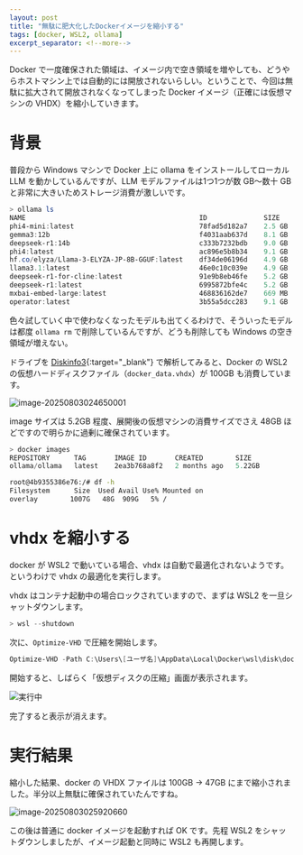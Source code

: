 ```yaml
---
layout: post
title: "無駄に肥大化したDockerイメージを縮小する"
tags: [docker, WSL2, ollama]
excerpt_separator: <!--more-->
---
```


Docker で一度確保された領域は、イメージ内で空き領域を増やしても、どうやらホストマシン上では自動的には開放されないらしい。ということで、今回は無駄に拡大されて開放されなくなってしまった Docker イメージ（正確には仮想マシンの VHDX）を縮小していきます。

<!--more-->	

# 背景

普段から Windows マシンで Docker 上に ollama をインストールしてローカル LLM を動かしているんですが、LLM モデルファイルは1つ1つが数 GB～数十 GB  と非常に大きいためストレージ消費が激しいです。

```powershell
> ollama ls
NAME                                           ID              SIZE      MODIFIED
phi4-mini:latest                               78fad5d182a7    2.5 GB    2 weeks ago
gemma3:12b                                     f4031aab637d    8.1 GB    2 weeks ago
deepseek-r1:14b                                c333b7232bdb    9.0 GB    2 weeks ago
phi4:latest                                    ac896e5b8b34    9.1 GB    4 weeks ago
hf.co/elyza/Llama-3-ELYZA-JP-8B-GGUF:latest    df34de06196d    4.9 GB    4 weeks ago
llama3.1:latest                                46e0c10c039e    4.9 GB    4 weeks ago
deepseek-r1-for-cline:latest                   91e9b8eb46fe    5.2 GB    7 weeks ago
deepseek-r1:latest                             6995872bfe4c    5.2 GB    7 weeks ago
mxbai-embed-large:latest                       468836162de7    669 MB    2 months ago
operator:latest                                3b55a5dcc283    9.1 GB    4 months ago
```

色々試していく中で使わなくなったモデルも出てくるわけで、そういったモデルは都度 ``ollama rm`` で削除しているんですが、どうも削除しても Windows の空き領域が増えない。

ドライブを [Diskinfo3](https://forest.watch.impress.co.jp/library/software/diskinfo/){:target="_blank"} で解析してみると、Docker の WSL2 の仮想ハードディスクファイル（``docker_data.vhdx``）が 100GB も消費しています。

![image-20250803024650001](../../../assets/img/post/2025-08-03-docker-optimize/image-20250803024650001.webp)

image サイズは 5.2GB 程度、展開後の仮想マシンの消費サイズでさえ 48GB ほどですので明らかに過剰に確保されています。

```powershell
> docker images
REPOSITORY      TAG       IMAGE ID       CREATED        SIZE
ollama/ollama   latest    2ea3b768a8f2   2 months ago   5.22GB
```

```bash
root@4b9355386e76:/# df -h
Filesystem      Size  Used Avail Use% Mounted on
overlay        1007G   48G  909G   5% /
```

# vhdx を縮小する

docker が WSL2 で動いている場合、vhdx は自動で最適化されないようです。というわけで vhdx の最適化を実行します。

vhdx はコンテナ起動中の場合ロックされていますので、まずは WSL2 を一旦シャットダウンします。

```powershell
> wsl --shutdown
```

次に、``Optimize-VHD`` で圧縮を開始します。

```powershell
Optimize-VHD -Path C:\Users\[ユーザ名]\AppData\Local\Docker\wsl\disk\docker_data.vhdx -Mode full
```

開始すると、しばらく「仮想ディスクの圧縮」画面が表示されます。

![実行中](../../../assets/img/post/2025-08-03-docker-optimize/fewew.webp)

完了すると表示が消えます。

# 実行結果

縮小した結果、docker の VHDX ファイルは 100GB → 47GB にまで縮小されました。半分以上無駄に確保されていたんですね。

![image-20250803025920660](../../../assets/img/post/2025-08-03-docker-optimize/image-20250803025920660.webp)

この後は普通に docker イメージを起動すれば OK です。先程 WSL2 をシャットダウンしましたが、イメージ起動と同時に WSL2 も再開します。
